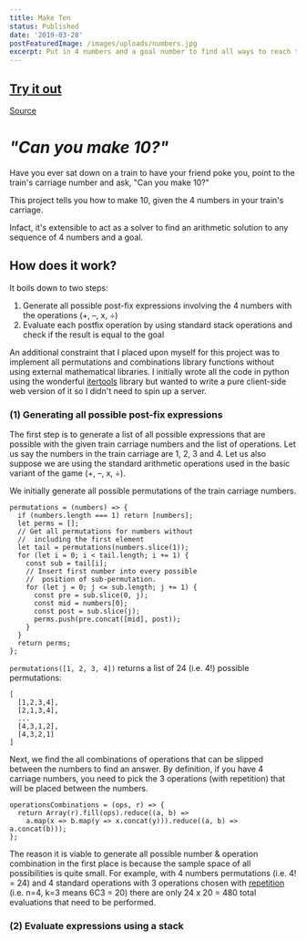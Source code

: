 ```yaml
---
title: Make Ten
status: Published
date: '2019-03-28'
postFeaturedImage: /images/uploads/numbers.jpg
excerpt: Put in 4 numbers and a goal number to find all ways to reach the goal using +, –, × and ÷.
---
```


## [**Try it out**](https://www.sanjayn.com/numbers)
[Source](https://github.com/snjay/train-game)

# *"Can you make 10?"*
Have you ever sat down on a train to have your friend poke you, point to the train's carriage number and ask, "Can you make 10?"

This project tells you how to make 10, given the 4 numbers in your train's carriage.

Infact, it's extensible to act as a solver to find an arithmetic solution to any sequence of 4 numbers and a goal.

## How does it work?
It boils down to two steps:

1. Generate all possible post-fix expressions involving the 4 numbers with the operations (+, –, x, ÷)
2. Evaluate each postfix operation by using standard stack operations and check if the result is equal to the goal

An additional constraint that I placed upon myself for this project was to implement all permutations and combinations library functions without using external mathematical libraries.  I initially wrote all the code in python using the wonderful [itertools](https://docs.python.org/3/library/itertools.html) library but wanted to write a pure client-side web version of it so I didn't need to spin up a server.

### (1) Generating all possible post-fix expressions
The first step is to generate a list of all possible expressions that are possible with the given train carriage numbers and the list of operations. Let us say the numbers in the train carriage are 1, 2, 3 and 4. Let us also suppose we are using the standard arithmetic operations used in the basic variant of the game  (+, –, x, ÷).

We initially generate all possible permutations of the train carriage numbers.

```
permutations = (numbers) => {
  if (numbers.length === 1) return [numbers];
  let perms = [];
  // Get all permutations for numbers without 
  //  including the first element
  let tail = permutations(numbers.slice(1));
  for (let i = 0; i < tail.length; i += 1) {
    const sub = tail[i];
    // Insert first number into every possible 
    //  position of sub-permutation.
    for (let j = 0; j <= sub.length; j += 1) {
      const pre = sub.slice(0, j);
      const mid = numbers[0];
      const post = sub.slice(j);
      perms.push(pre.concat([mid], post));
    }
  }
  return perms;
};
```

`permutations([1, 2, 3, 4])` returns a list of 24 (i.e. 4!) possible permutations:
```
[
  [1,2,3,4], 
  [2,1,3,4],
  ...
  [4,3,1,2],
  [4,3,2,1]
]
```

Next, we find the all combinations of operations that can be slipped between the numbers to find an answer. By definition, if you have 4 carriage numbers, you need to pick the 3 operations (with repetition) that will be placed between the numbers.

```
operationsCombinations = (ops, r) => {
  return Array(r).fill(ops).reduce((a, b) =>
    a.map(x => b.map(y => x.concat(y))).reduce((a, b) => a.concat(b)));
};
```

The reason it is viable to generate all possible number & operation combination in the first place is because the sample space of all possibilities is quite small. For example, with 4 numbers permutations (i.e. 4! = 24) and 4 standard operations with 3 operations chosen with  [repetition](https://en.wikipedia.org/wiki/Combination#Number_of_combinations_with_repetition) (i.e. n=4, k=3 means 6C3 = 20) there are only 24 x 20 = 480  total evaluations that need to be performed.

### (2) Evaluate expressions using a stack

